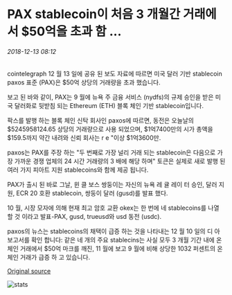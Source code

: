 # PAX stablecoin이 처음 3 개월간 거래에서 $50억을 초과 함 ...

###### 2018-12-13 08:12

cointelegraph 12 월 13 일에 공유 된 보도 자료에 따르면 미국 달러 기반 stablecoin paxos 표준 (PAX)은 $50억 상당의 거래량을 초과 했습니다.

보고 된 바와 같이, PAX는 9 월에 뉴욕 주 금융 서비스 (nydfs)의 규제 승인을 받은 미국 달러화로 뒷받침 되는 Ethereum (ETH) 블록 체인 기반 stablecoin입니다.

팍스를 발행 하는 블록 체인 신탁 회사인 paxos에 따르면, 동전은 오늘날의 $5245958124.65 상당의 거래량으로 사용 되었으며, $1억7400만의 시가 총액을 $159.5까지 약간 내려와 신뢰 회사는 r e "이상 $1억3600만.

paxos는 PAX를 주장 하는 "두 번째로 가장 널리 거래 되는 stablecoin은 다음으로 가장 가까운 경쟁 업체의 24 시간 거래량의 3 배에 해당 하며" 토큰은 실제로 새로 발행 된 여러 가지 피아트 지원 stablecoins와 함께 제공 됩니다.

PAX가 출시 된 바로 그날, 윈 클 보스 쌍둥이는 자신의 뉴욕 레 귤 레이 터 승인, 달러 지원, ECR 20 호환 stablecoin, 쌍둥이 달러 (gusd)를 발표 했다.

10 월, 시장 모자에 의해 현재 최고 암호 교환 okex는 한 번에 네 stablecoins를 나열 할 것 이라고 발표-PAX, gusd, trueusd와 usd 동전 (usdc).

paxos의 뉴스는 stablecoins의 채택이 급증 하는 것을 나타내는 12 월 10 일의 디 아 보고서를 확인 합니다: 같은 네 개의 주요 stablecins는 사실 모두 3 개월 기간 내에 온 체인 거래에서 $50억 마크를 깨진, 11 월에 보고 9 월에 비해 상당한 1032 퍼센트의 온 체인 거래가 급증 하 고 있습니다.

[Original source](https://cointelegraph.com/news/pax-stablecoin-exceeds-5-billion-in-transactions-in-first-3-months)

![stats](https://c.statcounter.com/11760860/0/a89fa40b/1/ "stats")